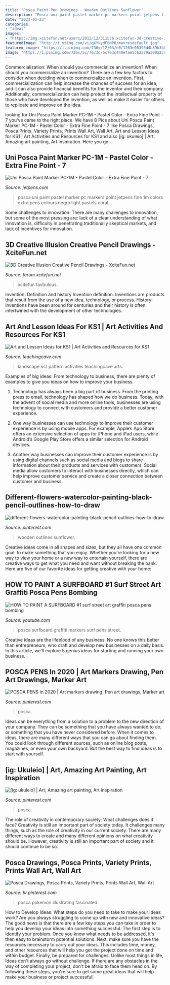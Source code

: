 ```yaml
---
title: "Posca Paint Pen Drawings - Wooden Outlines Sunflower"
description: "Posca uni paint pastel marker pc markers point jetpens fine 1m colors extra pens colours negro light pastels coral"
date: "2023-05-23"
categories:
- "ideas"
images:
- "https://img.xcitefun.net/users/2012/12/311536,xcitefun-3d-creative-illusion-creative-pencil-dra.jpg"
featuredImage: "http://i.ytimg.com/vi/qXYVydFBNP8/maxresdefault.jpg"
featured_image: "https://i.pinimg.com/736x/12/63/e0/1263e08395d4b89b3b06a4426eecab02.jpg"
image: "https://i.pinimg.com/736x/5c/7e/3c/5c7e3c440efae5c62379a300a2cd5bda.jpg"
---
```



Commercialization: When should you commercialize an invention?
When should you commercialize an invention? 
There are a few key factors to consider when deciding when to commercialize an invention. First, commercialization can help increase the chances of success for an idea, and it can also provide financial benefits for the inventor and their company. Additionally, commercialization can help protect the intellectual property of those who have developed the invention, as well as make it easier for others to replicate and improve on the idea.

	

		
looking for Uni Posca Paint Marker PC-1M - Pastel Color - Extra Fine Point - 7 you've came to the right place. We have 8 Pics about Uni Posca Paint Marker PC-1M - Pastel Color - Extra Fine Point - 7 like Posca Drawings, Posca Prints, Variety Prints, Prints Wall Art, Wall Art, Art and Lesson Ideas for KS1 | Art Activities and Resources for KS1 and also [ig: ukuleio] | Art, Amazing art painting, Art inspiration. Here you go:
		
    
## Uni Posca Paint Marker PC-1M - Pastel Color - Extra Fine Point - 7

<img loading=lazy src="https://static2.jetpens.com/images/a/000/096/96527.jpg?mark64=aHR0cDovL3d3dy5qZXRwZW5zLmNvbS9pbWFnZXMvYXNzZXRzL3dhdGVybWFyay5wbmc&amp;markalign64=dG9wLHJpZ2h0&amp;markscale=19&amp;s=5147866e83d90c30d9b2ef6760427f92" onerror="this.onerror=null;this.src='https://tse3.mm.bing.net/th?id=OIP.HMgds0C060RQrdCZTjbrkwHaE8&amp;pid=15.1';" alt="Uni Posca Paint Marker PC-1M - Pastel Color - Extra Fine Point - 7">

_Source: jetpens.com_

>posca uni paint pastel marker pc markers point jetpens fine 1m colors extra pens colours negro light pastels coral. 

	

Some challenges to innovation:
There are many challenges to innovation, but some of the most pressing are: lack of a clear understanding of what innovation is, difficulty in penetrating traditionally skeptical markets, and lack of incentives for innovation.

    
## 3D Creative Illusion Creative Pencil Drawings - XciteFun.net

<img loading=lazy src="https://img.xcitefun.net/users/2012/12/311536,xcitefun-3d-creative-illusion-creative-pencil-dra.jpg" onerror="this.onerror=null;this.src='https://tse1.mm.bing.net/th?id=OIP.ea5dOI_ohoU83y8l4SzUHgAAAA&amp;pid=15.1';" alt="3D Creative Illusion Creative Pencil Drawings - XciteFun.net">

_Source: forum.xcitefun.net_

>xcitefun favbulous. 

	

Invention: Definition and history
Invention definition: Inventions are products that result from the use of a new idea, technology, or process. History: Inventions have been around for centuries and their history is often intertwined with the development of other technologies.

    
## Art And Lesson Ideas For KS1 | Art Activities And Resources For KS1

<img loading=lazy src="http://www.teachingcave.com/wp-content/uploads/2013/11/Art-landscape.jpg" onerror="this.onerror=null;this.src='https://tse4.mm.bing.net/th?id=OIP.7Ov8nWH42tUznv_AKFQeEgAAAA&amp;pid=15.1';" alt="Art and Lesson Ideas for KS1 | Art Activities and Resources for KS1">

_Source: teachingcave.com_

>landscape ks1 pattern activities teachingcave arts. 

	

Examples of big ideas: From technology to business, there are plenty of examples to give you ideas on how to improve your business.
1. Technology has always been a big part of business. From the printing press to email, technology has shaped how we do business. Today, with the advent of social media and more online tools, businesses are using technology to connect with customers and provide a better customer experience.
2. One way businesses can use technology to improve their customer experience is by using mobile apps. For example, Apple’s App Store offers an extensive selection of apps for iPhone and iPad users, while Android’s Google Play Store offers a similar selection for Android devices.

3. Another way businesses can improve their customer experience is by using digital channels such as social media and blogs to share information about their products and services with customers. Social media allow customers to interact with businesses directly, which can help improve customer service and create a closer connection between customer and business.


    
## Different-flowers-watercolor-painting-black-pencil-outlines-how-to-draw

<img loading=lazy src="https://i.pinimg.com/736x/5c/7e/3c/5c7e3c440efae5c62379a300a2cd5bda.jpg" onerror="this.onerror=null;this.src='https://tse1.mm.bing.net/th?id=OIP._HnqJXLVIzmtKtJJqbe-6QHaHa&amp;pid=15.1';" alt="different-flowers-watercolor-painting-black-pencil-outlines-how-to-draw">

_Source: pinterest.com_

>wooden outlines sunflower. 

	

Creative ideas come in all shapes and sizes, but they all have one common goal: to make something that you enjoy. Whether you're looking for a new way to view your home or a new way to entertain yourself, there are creative ways to get what you need and want without breaking the bank. Here are five of our favorite ideas for getting creative with your home: 

    
## HOW TO PAINT A SURFBOARD #1 Surf Street Art Graffiti Posca Pens Bombing

<img loading=lazy src="http://i.ytimg.com/vi/qXYVydFBNP8/maxresdefault.jpg" onerror="this.onerror=null;this.src='https://tse1.mm.bing.net/th?id=OIP.8PO26IAb7wMrQxxcRiRU4gHaEK&amp;pid=15.1';" alt="HOW TO PAINT A SURFBOARD #1 surf street art graffiti posca pens bombing">

_Source: youtube.com_

>posca surfboard graffiti markers surf pens street. 

	

Creative ideas are the lifeblood of any business. No one knows this better than entrepreneurs, who draft and develop new businesses on a daily basis. In this article, we'll explore 5 genius ideas for starting and running your own business.

    
## POSCA PENS In 2020 | Art Markers Drawing, Pen Art Drawings, Marker Art

<img loading=lazy src="https://i.pinimg.com/736x/12/63/e0/1263e08395d4b89b3b06a4426eecab02.jpg" onerror="this.onerror=null;this.src='https://tse1.mm.bing.net/th?id=OIP.jHuYBGlfp18BJXiK10miOQHaJ3&amp;pid=15.1';" alt="POSCA PENS in 2020 | Art markers drawing, Pen art drawings, Marker art">

_Source: pinterest.com_

>posca. 

	

Ideas can be everything from a solution to a problem to the new direction of your company. They can be something that you have always wanted to do, or something that you have never considered before. When it comes to ideas, there are many different ways that you can go about finding them. You could look through different sources, such as online blog posts, magazines, or even your own backyard. But the best way to find ideas is to start with yourself.

    
## [ig: Ukuleio] | Art, Amazing Art Painting, Art Inspiration

<img loading=lazy src="https://i.pinimg.com/736x/9d/9b/4d/9d9b4d40c485f0be867b932d12329f77.jpg" onerror="this.onerror=null;this.src='https://tse1.mm.bing.net/th?id=OIP.rGKBFyiS4Ecy3dfiiRnqEgHaJ3&amp;pid=15.1';" alt="[ig: ukuleio] | Art, Amazing art painting, Art inspiration">

_Source: pinterest.com_

>posca. 

	

The role of creativity in contemporary society: What challenges does it face?
Creativity is still an important part of society today. It challenges many things, such as the role of creativity in our current society. There are many different ways to create and many different opinions on what creativity should be. However, creativity is still an important part of society and it should continue to be so.

    
## Posca Drawings, Posca Prints, Variety Prints, Prints Wall Art, Wall Art

<img loading=lazy src="https://i.pinimg.com/736x/3b/a7/12/3ba7123eba528792037a50afe80ec0a0.jpg" onerror="this.onerror=null;this.src='https://tse4.mm.bing.net/th?id=OIP.2Wzv1mFwL83plSStBkmk4QHaHa&amp;pid=15.1';" alt="Posca Drawings, Posca Prints, Variety Prints, Prints Wall Art, Wall Art">

_Source: br.pinterest.com_

>posca pokemon illustrating fascinated. 

	

How to Develop Ideas: What steps do you need to take to make your ideas work?
Are you always struggling to come up with new and innovative ideas? The good news is that there are a few key steps you can take in order to help you develop your ideas into something successful. The first step is to identify your problem. Once you know what needs to be addressed, it's then easy to brainstorm potential solutions. Next, make sure you have the resources necessary to carry out your ideas. This includes time, money, and other resources that will help you get the project done on time and within budget. Finally, be prepared for challenges. Unlike most things in life, Ideas don't always go without challenge. If there are any obstacles in the way of completing your project, don't be afraid to face them head on. By following these steps, you're sure to get some great ideas that will help make your business or project successful!

